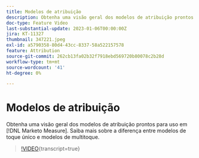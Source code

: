 ```yaml
---
title: Modelos de atribuição
description: Obtenha uma visão geral dos modelos de atribuição prontos para uso [!DNL Marketo Measure] . Saiba mais sobre a diferença entre modelos de toque único e modelos de multitoque.
doc-type: Feature Video
last-substantial-update: 2023-01-06T00:00:00Z
jira: KT-11327
thumbnail: 347221.jpeg
exl-id: a5790358-80d4-43cc-8337-58a522157578
feature: Attribution
source-git-commit: 262cb13fa02b32f7918ebd569720b80078c2b28d
workflow-type: tm+mt
source-wordcount: '41'
ht-degree: 0%

---
```


# Modelos de atribuição

Obtenha uma visão geral dos modelos de atribuição prontos para uso em [!DNL Marketo Measure]. Saiba mais sobre a diferença entre modelos de toque único e modelos de multitoque.

>[!VIDEO](https://video.tv.adobe.com/v/347221/?learn=on){transcript=true}
